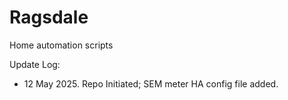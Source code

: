 # Ragsdale
Home automation scripts

Update Log:
 - 12 May 2025. Repo Initiated; SEM meter HA config file added.

